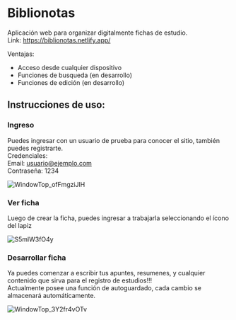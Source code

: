 # Biblionotas

Aplicación web para organizar digitalmente fichas de estudio.  
Link: https://biblionotas.netlify.app/  

Ventajas:
- Acceso desde cualquier dispositivo
- Funciones de busqueda (en desarrollo)
- Funciones de edición (en desarrollo)

## Instrucciones de uso:

### Ingreso
Puedes ingresar con un usuario de prueba para conocer el sitio, también puedes registrarte.  
Credenciales:   
Email: usuario@ejemplo.com  
Contraseña: 1234 

![WindowTop_ofFmgziJlH](https://user-images.githubusercontent.com/82824344/146619222-912ce578-110f-4ab2-a25c-9b5ead070f81.png)

### Ver ficha
Luego de crear la ficha, puedes ingresar a trabajarla seleccionando el ícono del lapiz

![S5mlW3fO4y](https://user-images.githubusercontent.com/82824344/146619398-b12b0943-aded-4fce-a773-d362487732eb.png)

### Desarrollar ficha
Ya puedes comenzar a escribir tus apuntes, resumenes, y cualquier contenido que sirva para el registro de estudios!!!  
Actualmente posee una función de autoguardado, cada cambio se almacenará automáticamente.

![WindowTop_3Y2fr4vOTv](https://user-images.githubusercontent.com/82824344/146619440-4c709886-2a90-420f-9758-b91fa145db68.png)

